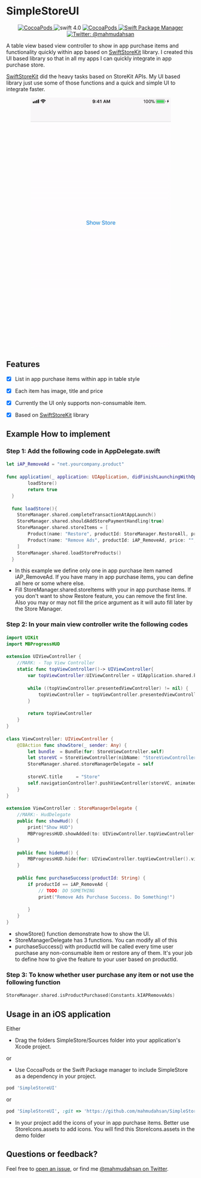 # SimpleStoreUI
<p align="center">
    <a href="https://cocoapods.org/pods/SimpleStoreUI">
        <img src="https://img.shields.io/cocoapods/p/SimpleStore.svg?style=flat" alt="CocoaPods" />
    </a>
    <img src="https://img.shields.io/badge/Swift-4.0-orange.svg" alt="swift 4.0" />
    <a href="https://cocoapods.org/pods/SimpleStoreUI">
        <img src="https://img.shields.io/badge/pods-v1.2.2-orange.svg" alt="CocoaPods" />
    </a>
    <a href="https://swift.org/package-manager">
        <img src="https://img.shields.io/badge/spm-compatible-brightgreen.svg?style=flat" alt="Swift Package Manager" />
    </a>
    <a href="https://twitter.com/mahmudahsan">
        <img src="https://img.shields.io/badge/contact%40-mahmudahsan-green.svg" alt="Twitter: @mahmudahsan" />
    </a>
</p>
<p>
A table view based view controller to show in app purchase items and functionality quickly within app based on <a href="https://github.com/bizz84/SwiftyStoreKit">SwiftStoreKit</a> library. I created this UI based library so that in all my apps I can quickly integrate in app purchase store. 
</p>
<p>
<a href="https://github.com/bizz84/SwiftyStoreKit">SwiftStoreKit</a> did the heavy tasks based on StoreKit APIs. My UI based library just use some of those functions and a quick and simple UI to integrate faster.

</p>
<p align="center">
    <img src="preview.gif" width="375" max-width="50%" alt="SimpleStore" />
</p>	

## Features

- [X] List in app purchase items within app in table style
- [X] Each item has image, title and price 
- [X] Currently the UI only supports non-consumable item.
- [X] Based on <a href="https://github.com/bizz84/SwiftyStoreKit">SwiftStoreKit</a> library

 
## Example How to implement

### Step 1: Add the following code in AppDelegate.swift

```swift
let iAP_RemoveAd = "net.yourcompany.product"

func application(_ application: UIApplication, didFinishLaunchingWithOptions launchOptions: [UIApplicationLaunchOptionsKey: Any]?) -> Bool {
        loadStore()
        return true
  }
  
  func loadStore(){
    StoreManager.shared.completeTransactionAtAppLaunch()
    StoreManager.shared.shouldAddStorePaymentHandling(true)
    StoreManager.shared.storeItems = [
        Product(name: "Restore", productId: StoreManager.RestoreAll, price: "", purchased: false, image: "iap_restore"),
        Product(name: "Remove Ads", productId: iAP_RemoveAd, price: "", purchased: false, image: "iap_remove_ads"),
    ]
    StoreManager.shared.loadStoreProducts()
  }
```
<ul>
<li>In this example we define only one in app purchase item named iAP_RemoveAd. If you have many in app purchase items, you can define all here or some where else.</>
<li>Fill StoreManager.shared.storeItems with your in app purchase items. If you don't want to show Restore feature, you can remove the first line. Also you may or may not fill the price argument as it will auto fill later by the Store Manager.</li>
</ul>

### Step 2: In your main view controller write the following codes

```swift
import UIKit
import MBProgressHUD

extension UIViewController {
    //MARK: - Top View Controller
    static func topViewController()-> UIViewController{
        var topViewController:UIViewController = UIApplication.shared.keyWindow!.rootViewController!
        
        while ((topViewController.presentedViewController) != nil) {
            topViewController = topViewController.presentedViewController!;
        }
        
        return topViewController
    }
}

class ViewController: UIViewController {
    @IBAction func showStore(_ sender: Any) {
        let bundle  = Bundle(for: StoreViewController.self)
        let storeVC = StoreViewController(nibName: "StoreViewController", bundle: bundle)
        StoreManager.shared.storeManagerDelegate = self
        
        storeVC.title     = "Store"
        self.navigationController?.pushViewController(storeVC, animated: true)
    }
}

extension ViewController : StoreManagerDelegate {
    //MARK:- HudDelegate
    public func showHud() {
        print("Show HUD")
        MBProgressHUD.showAdded(to: UIViewController.topViewController().view, animated: true)
    }
    
    public func hideHud() {
        MBProgressHUD.hide(for: UIViewController.topViewController().view, animated: true)
    }
    
    public func purchaseSuccess(productId: String) {
        if productId == iAP_RemoveAd {
            // TODO: DO SOMETHING
            print("Remove Ads Purchase Success. Do Something!")
            
        }
    }
}
```
<ul>
<li>showStore() function demonstrate how to show the UI. </li>
<li>StoreManagerDelegate has 3 functions. You can modify all of this</li>
<li>purchaseSuccess() with productId will be called every time user purchase any non-consumable item or restore any of them. It's your job to define how to give the feature to your user based on productId.</li>
</ul>


### Step 3: To know whether user purchase any item or not use the following function

```swift
StoreManager.shared.isProductPurchased(Constants.kIAPRemoveAds)
```

## Usage in an iOS application

Either

- Drag the folders SimpleStore/Sources folder into your application's Xcode project. 

or

- Use CocoaPods or the Swift Package manager to include SimpleStore as a dependency in your project.

```Ruby
pod 'SimpleStoreUI'
```
or
```Ruby
pod 'SimpleStoreUI', :git => 'https://github.com/mahmudahsan/SimpleStoreUI'
```

* In your project add the icons of your in app purchase items. Better use StoreIcons.assets to add icons. You will find this StoreIcons.assets in the demo folder


## Questions or feedback?

Feel free to [open an issue](https://github.com/mahmudahsan/SimpleStoreUI/issues/new), or find me [@mahmudahsan on Twitter](https://twitter.com/mahmudahsan).
